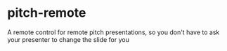 # pitch-remote

A remote control for remote pitch presentations, so you don't have to ask your presenter to change the slide for you